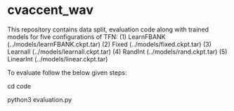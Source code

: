 # cvaccent_wav
This repository contains data split, evaluation code along with trained models for five configurations of TFN:
(1) LearnFBANK (../models/learnFBANK.ckpt.tar)
(2) Fixed (../models/fixed.ckpt.tar)
(3) Learnall (../models/learnall.ckpt.tar)
(4) RandInt (../models/rand.ckpt.tar)
(5) LinearInt (../models/linear.ckpt.tar)

To evaluate follow the below given steps:

cd code

python3 evaluation.py <config-type> 
